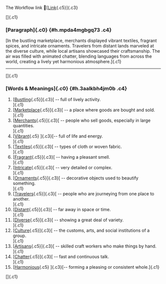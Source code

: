 The Workflow link
👏[[Link](https://www.google.com/url?q=http://www.google.com&sa=D&source=editors&ust=1760349253363380&usg=AOvVaw0ouDUjbCSal5unPeONrU2p){.c5}]{.c3}

[]{.c1}

### [Paragraph]{.c0} {#h.mpda4mgbgq73 .c4}

[In the bustling marketplace, merchants displayed vibrant textiles,
fragrant spices, and intricate ornaments. Travelers from distant lands
marveled at the diverse culture, while local artisans showcased their
craftsmanship. The air was filled with animated chatter, blending
languages from across the world, creating a lively yet harmonious
atmosphere.]{.c1}

------------------------------------------------------------------------

[]{.c1}

### [Words & Meanings]{.c0} {#h.3aalkbh4jm0b .c4}

1.  [[Bustling](https://www.google.com/url?q=http://www.google.com&sa=D&source=editors&ust=1760349253364585&usg=AOvVaw1JvsrufKRFMxEYLnLUdd8N){.c5}]{.c3}[ --
    full of lively activity.\
    ]{.c1}
2.  [[Marketplace](https://www.google.com/url?q=http://www.google.com&sa=D&source=editors&ust=1760349253364977&usg=AOvVaw0yONjPVUzfGdGKjw1V8WdT){.c5}]{.c3}[ --
    a place where goods are bought and sold.\
    ]{.c1}
3.  [[Merchants](https://www.google.com/url?q=http://www.google.com&sa=D&source=editors&ust=1760349253365316&usg=AOvVaw1dzlmmyKthFMONyzGaAUb2){.c5}]{.c3}[ --
    people who sell goods, especially in large quantities.\
    ]{.c1}
4.  [[Vibrant](https://www.google.com/url?q=http://www.google.com&sa=D&source=editors&ust=1760349253365635&usg=AOvVaw0NXau1mv8xukWRBPcBjEJ8){.c5}
    ]{.c3}[-- full of life and energy.\
    ]{.c1}
5.  [[Textiles](https://www.google.com/url?q=http://www.google.com&sa=D&source=editors&ust=1760349253365945&usg=AOvVaw39oMvGgzsTMvc2_ir9EEb6){.c5}]{.c3}[ --
    types of cloth or woven fabric.\
    ]{.c1}
6.  [[Fragrant](https://www.google.com/url?q=http://www.google.com&sa=D&source=editors&ust=1760349253366248&usg=AOvVaw3_5HXxBcGMLgIS0d3atnIz){.c5}]{.c3}[ --
    having a pleasant smell.\
    ]{.c1}
7.  [[Intricate](https://www.google.com/url?q=http://www.google.com&sa=D&source=editors&ust=1760349253366516&usg=AOvVaw2Gg2HzIWW_0Ha05KEVfUlI){.c5}]{.c3}[ --
    very detailed or complex.\
    ]{.c1}
8.  [[Ornaments](https://www.google.com/url?q=http://www.google.com&sa=D&source=editors&ust=1760349253366765&usg=AOvVaw10tpC0RVBTxEi5yt-biCKD){.c5}]{.c3}[ --
    decorative objects used to beautify something.\
    ]{.c1}
9.  [[Travelers](https://www.google.com/url?q=http://www.google.com&sa=D&source=editors&ust=1760349253367058&usg=AOvVaw3aGz4UHIoTdr5WRDdY56R7){.c5}]{.c3}[ --
    people who are journeying from one place to another.\
    ]{.c1}
10. [[Distant](https://www.google.com/url?q=http://www.google.com&sa=D&source=editors&ust=1760349253367342&usg=AOvVaw3X1ezI8G_W6Pjms1w6jJgq){.c5}]{.c3}[ --
    far away in space or time.\
    ]{.c1}
11. [[Diverse](https://www.google.com/url?q=http://www.google.com&sa=D&source=editors&ust=1760349253367597&usg=AOvVaw1EhXeYcxvabldcpr1BtGJo){.c5}]{.c3}[ --
    showing a great deal of variety.\
    ]{.c1}
12. [[Culture](https://www.google.com/url?q=http://www.google.com&sa=D&source=editors&ust=1760349253367849&usg=AOvVaw0aiKAMX_adoSJ0qFo7oSFS){.c5}]{.c3}[ --
    the customs, arts, and social institutions of a group.\
    ]{.c1}
13. [[Artisans](https://www.google.com/url?q=http://www.google.com&sa=D&source=editors&ust=1760349253368131&usg=AOvVaw1j6N58OUX8cc_nw84ye_d3){.c5}]{.c3}[ --
    skilled craft workers who make things by hand.\
    ]{.c1}
14. [[Chatter](https://www.google.com/url?q=http://www.google.com&sa=D&source=editors&ust=1760349253368399&usg=AOvVaw3I5LPP9L4Pysx15NWjk_sX){.c5}]{.c3}[ --
    fast and continuous talk.\
    ]{.c1}
15. [[Harmonious](https://www.google.com/url?q=http://www.google.com&sa=D&source=editors&ust=1760349253368648&usg=AOvVaw3cWU8U8gvLW5ct97GkeQ21){.c5}
    ]{.c3}[-- forming a pleasing or consistent whole.]{.c1}

[]{.c1}
